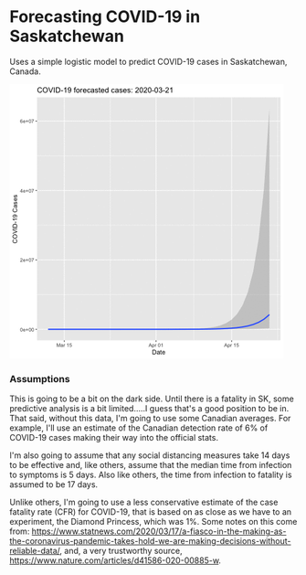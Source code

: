 # Forecasting COVID-19 in Saskatchewan

Uses a simple logistic model to predict COVID-19 cases in Saskatchewan, Canada.

![Sask COVID-19 forecasted cases over time](forecast.gif)

### Assumptions

This is going to be a bit on the dark side. Until there is a fatality in SK, some predictive analysis is a bit limited.....I guess that's a good position to be in. That said, without this data, I'm going to use some Canadian averages. For example, I'll use an estimate of the Canadian detection rate of 6% of COVID-19 cases making their way into the official stats. 

I'm also going to assume that any social distancing measures take 14 days to be effective and, like others, assume that the median time from infection to symptoms is 5 days. Also like others, the time from infection to fatality is assumed to be 17 days.

Unlike others, I'm going to use a less conservative estimate of the case fatality rate (CFR) for COVID-19, that is based on as close as we have to an experiment, the Diamond Princess, which was 1%. Some notes on this come from: https://www.statnews.com/2020/03/17/a-fiasco-in-the-making-as-the-coronavirus-pandemic-takes-hold-we-are-making-decisions-without-reliable-data/, and, a very trustworthy source, https://www.nature.com/articles/d41586-020-00885-w.
